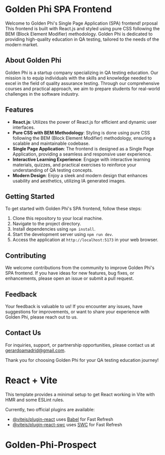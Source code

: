 # Golden Phi SPA Frontend

Welcome to Golden Phi's Single Page Application (SPA) frontend! prposal This frontend is built with React.js and styled using pure CSS following the BEM (Block Element Modifier) methodology. Golden Phi is dedicated to providing high-quality education in QA testing, tailored to the needs of the modern market.

## About Golden Phi

Golden Phi is a startup company specializing in QA testing education. Our mission is to equip individuals with the skills and knowledge needed to excel in the field of quality assurance testing. Through our comprehensive courses and practical approach, we aim to prepare students for real-world challenges in the software industry.

## Features

- **React.js**: Utilizes the power of React.js for efficient and dynamic user interfaces.
- **Pure CSS with BEM Methodology**: Styling is done using pure CSS following the BEM (Block Element Modifier) methodology, ensuring a scalable and maintainable codebase.
- **Single Page Application**: The frontend is designed as a Single Page Application, providing a seamless and responsive user experience.
- **Interactive Learning Experience**: Engage with interactive learning materials, quizzes, and practical exercises to reinforce your understanding of QA testing concepts.
- **Modern Design**: Enjoy a sleek and modern design that enhances usability and aesthetics, utilizing IA generated images.

## Getting Started

To get started with Golden Phi's SPA frontend, follow these steps:

1. Clone this repository to your local machine.
2. Navigate to the project directory.
3. Install dependencies using `npm install`.
4. Start the development server using `npm run dev`.
5. Access the application at `http://localhost:5173` in your web browser.

## Contributing

We welcome contributions from the community to improve Golden Phi's SPA frontend. If you have ideas for new features, bug fixes, or enhancements, please open an issue or submit a pull request.

## Feedback

Your feedback is valuable to us! If you encounter any issues, have suggestions for improvements, or want to share your experience with Golden Phi, please reach out to us.

## Contact Us

For inquiries, support, or partnership opportunities, please contact us at gerardoamadrid@gmail.com.

Thank you for choosing Golden Phi for your QA testing education journey!



# React + Vite

This template provides a minimal setup to get React working in Vite with HMR and some ESLint rules.

Currently, two official plugins are available:

- [@vitejs/plugin-react](https://github.com/vitejs/vite-plugin-react/blob/main/packages/plugin-react/README.md) uses [Babel](https://babeljs.io/) for Fast Refresh
- [@vitejs/plugin-react-swc](https://github.com/vitejs/vite-plugin-react-swc) uses [SWC](https://swc.rs/) for Fast Refresh
# Golden-Phi-Prospect
